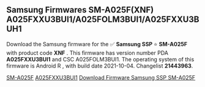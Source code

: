 <h2>Samsung Firmwares SM-A025F(XNF) A025FXXU3BUI1/A025FOLM3BUI1/A025FXXU3BUH1</h2>
Download the Samsung firmware for the ✅ <strong>Samsung SSP </strong> ⭐ <strong>SM-A025F</strong> with product code <strong>XNF</strong> . This firmware has version number PDA <strong>A025FXXU3BUI1</strong> and CSC A025FOLM3BUI1. The operating system of this firmware is Android R , with build date 2021-10-04. Changelist <strong>21443963</strong>.


[SM-A025F](https://samfirm.shop/samsung/model/SM-A025F)
[A025FXXU3BUI1](https://samfirm.shop/samsung/pda/A025FXXU3BUI1)
[Download Firmware Samsung SSP SM-A025F](https://samfirm.shop/samsung/firmware/462469)
